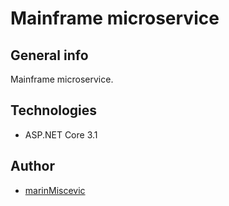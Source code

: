 # Mainframe microservice

## General info

Mainframe microservice. 

## Technologies

* ASP.NET Core 3.1

## Author

* [marinMiscevic](https://github.com/marinMiscevic)
